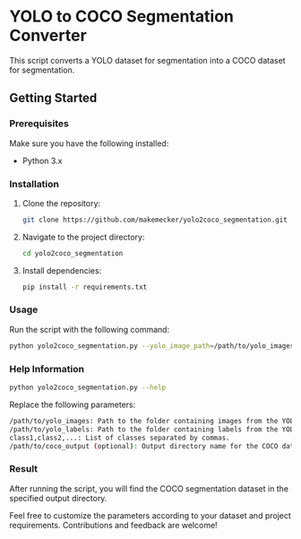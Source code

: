 # YOLO to COCO Segmentation Converter

This script converts a YOLO dataset for segmentation into a COCO dataset for segmentation.

## Getting Started

### Prerequisites

Make sure you have the following installed:

- Python 3.x

### Installation

1. Clone the repository:
   ```bash
   git clone https://github.com/makemecker/yolo2coco_segmentation.git
   
2. Navigate to the project directory:
    ```bash
   cd yolo2coco_segmentation
   
3. Install dependencies:
    ```bash
   pip install -r requirements.txt

### Usage

Run the script with the following command:

   ```bash
   python yolo2coco_segmentation.py --yolo_image_path=/path/to/yolo_images --yolo_label_path=/path/to/yolo_labels --classes=class1,class2,... --coco_output_dir=/path/to/coco_output
   ```
### Help Information

   ```bash
   python yolo2coco_segmentation.py --help
   ```

Replace the following parameters:
```bash
/path/to/yolo_images: Path to the folder containing images from the YOLO dataset.
/path/to/yolo_labels: Path to the folder containing labels from the YOLO dataset.
class1,class2,...: List of classes separated by commas.
/path/to/coco_output (optional): Output directory name for the COCO dataset. Default is 'coco_segmentation_dataset'.
```

### Result

After running the script, you will find the COCO segmentation dataset in the specified output directory.


Feel free to customize the parameters according to your dataset and project requirements. Contributions and feedback are welcome!